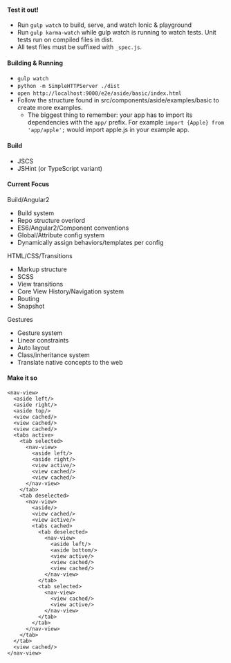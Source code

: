 
#### Test it out!

- Run `gulp watch` to build, serve, and watch Ionic & playground
- Run `gulp karma-watch` while gulp watch is running to watch tests. Unit tests run on compiled files in dist.
- All test files must be suffixed with `_spec.js`.

#### Building & Running

- `gulp watch`
- `python -m SimpleHTTPServer ./dist`
- `open http://localhost:9000/e2e/aside/basic/index.html`
- Follow the structure found in src/components/aside/examples/basic
  to create more examples.
  * The biggest thing to remember: your app has to import its dependencies with the `app/` prefix. 
    For example `import {Apple} from 'app/apple';` would import apple.js in your example app.

#### Build

- JSCS
- JSHint (or TypeScript variant)

#### Current Focus

Build/Angular2
 - Build system
 - Repo structure overlord
 - ES6/Angular2/Component conventions
 - Global/Attribute config system
 - Dynamically assign behaviors/templates per config

HTML/CSS/Transitions
 - Markup structure
 - SCSS
 - View transitions
 - Core View History/Navigation system
 - Routing
 - Snapshot

Gestures
 - Gesture system
 - Linear constraints
 - Auto layout
 - Class/inheritance system
 - Translate native concepts to the web


#### Make it so

```
<nav-view>
  <aside left/>
  <aside right/>
  <aside top/>
  <view cached/>
  <view cached/>
  <view cached/>
  <tabs active>
    <tab selected>
      <nav-view>
        <aside left/>
        <aside right/>
        <view active/>
        <view cached/>
        <view cached/>
      </nav-view>
    </tab>
    <tab deselected>
      <nav-view>
        <aside/>
        <view cached/>
        <view active/>
        <tabs cached>
          <tab deselected>
            <nav-view>
              <aside left/>
              <aside bottom/>
              <view active/>
              <view cached/>
              <view cached/>
            </nav-view>
          </tab>
          <tab selected>
            <nav-view>
              <view cached/>
              <view active/>
            </nav-view>
          </tab>
        </tab>
      </nav-view>
    </tab>
  </tab>
  <view cached/>
</nav-view>
```
